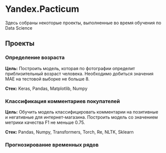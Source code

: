 # Yandex.Pacticum


Здесь собраны некоторые проекты, выполненные во время обучения по Data Science

## Проекты

### Определение возраста

**Цель:** Построить модель, которая по фотографии определит приблизительный возраст человека. Необходимо добиться значения МАЕ на тестовой выборке не больше 8.

**Стек:** Keras, Pandas, Matplotlib, Numpy

### Классификация комментариев покупателей

**Цель:** Обучить модель классифицировать комментарии на позитивные и негативные для интернет-магазина. Построить модель со значением метрики качества F1 не меньше 0.75.

**Стек:** Pandas, Numpy, Transformers, Torch, Re, NLTK, Sklearn

### Прогнозирование временных рядов
